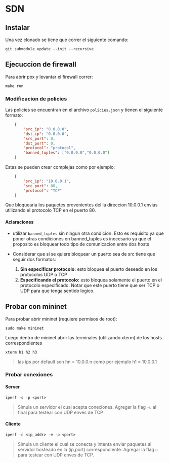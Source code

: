 # SDN
## Instalar
Una vez clonado se tiene que correr el siguiente comando:
```console
git submodule update --init --recursive
```
## Ejecuccion de firewall
Para abrir pox y levantar el firewall correr:
```console
make run
```

### Modificacion de policies
Las policies se encuentran en el archivo `policies.json` y tienen el siguiente formato:
```json
    {
        "src_ip": "0.0.0.0",
        "dst_ip": "0.0.0.0",
        "src_port": 0,
        "dst_port": 0,
        "protocol": "protocol",
        "banned_tuples": ["0.0.0.0","0.0.0.0"]
    }

```
Estas se pueden crear complejas como por ejemplo:
```json
    {
        "src_ip": "10.0.0.1",
        "src_port": 80,
        "protocol": "TCP"
    }

```
Que bloquearia los paquetes provenientes del la direccion 10.0.0.1 envias utilizando el protocolo TCP en el puerto 80.


#### Aclaraciones
- utilizar `banned_tuples` sin ningun otra condicion. Esto es requisito ya que poner otras condiciones en banned_tuples es inecesario ya que el proposito es bloquear todo tipo de comunicacion entre dos hosts

- Considerar que si se quiere bloquear un puerto sea de src tiene que seguir dos formatos:
    <ol>
    <li>  <b>Sin especificar protocolo:</b> esto bloquea el puerto deseado en los protocolos UDP o TCP   
    <li>  <b>Especificando el protocolo:</b> esto bloquea solamente el puerto en el protocolo especificado. Notar que este puerto tiene que ser TCP o UDP para que tenga sentido logico. 
    </ol>

## Probar con mininet
Para probar abrir mininet (requiere permisos de root):

```console
sudo make mininet
```

Luego dentro de mininet abrir las terminales (utilizando xterm) de los hosts correspondientes


```console
xterm h1 h2 h3
```

> las ips por default son hn = 10.0.0.n como por ejemplo h1 = 10.0.0.1


### Probar conexiones
#### Server
```console
iperf -s -p <port> 
```
>Simula un servidor el cual acepta conexiones. Agregar la flag `-u` al final para testear con UDP enves de TCP

#### Cliente
```console
iperf -c <ip_addr> -e -p <port> 
```
> Simula un cliente el cual se conecta y intenta enviar paquetes al servidor hosteado en la (ip,port) correspondiente. Agregar la flag `u` para testear con UDP enves de TCP.
